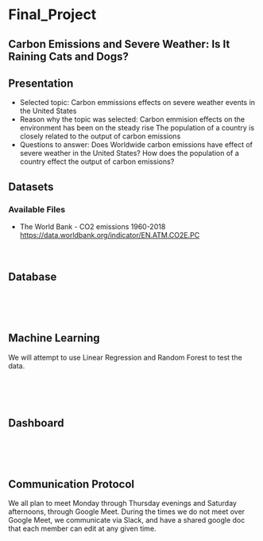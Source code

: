 # Final_Project
## Carbon Emissions and Severe Weather: Is It Raining Cats and Dogs?

## Presentation

* Selected topic: Carbon emmissions effects on severe weather events in the United States
* Reason why the topic was selected: Carbon emmision effects on the environment has been on the steady rise
                                     The population of a country is closely related to the output of carbon emissions
* Questions to answer:              Does Worldwide carbon emissions have effect of severe weather in the United States?
                                     How does the population of a country effect the output of carbon emissions?

## Datasets
  ### Available Files
  - The World Bank - CO2 emissions 1960-2018 https://data.worldbank.org/indicator/EN.ATM.CO2E.PC
</br></br></br>


## Database


</br></br></br>
## Machine Learning
We will attempt to use Linear Regression and Random Forest to test the data.

</br></br></br>
## Dashboard


</br></br></br>
## Communication Protocol

We all plan to meet Monday through Thursday evenings and Saturday afternoons, through Google Meet. During the times we do not meet over Google Meet, we communicate via Slack, and have a shared google doc that each member can edit at any given time.
